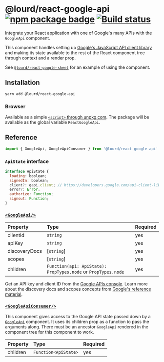 # @lourd/react-google-api [![npm package badge][npm badge]][npm] [![Build status][travis badge]][travis]

[npm badge]: https://img.shields.io/npm/v/@lourd/react-google-api.svg?style=flat-square
[npm]: https://www.npmjs.com/package/@lourd/react-google-api
[travis badge]: https://travis-ci.org/lourd/react-google-api.svg
[travis]: https://travis-ci.org/lourd/react-google-api
[client docs]: https://developers.google.com/api-client-library/javascript/
[sheets module]: https://github.com/lourd/react-google-sheet
[unpkg]: https://unpkg.com/@lourd/react-google-api

Integrate your React application with one of Google's many APIs with the `GoogleApi` component.

This component handles setting up [Google's JavaScript API client library][client docs] and making its state available to the rest of the React component tree through context and a render prop.

See [`@lourd/react-google-sheet`][sheets module] for an example of using the component.

## Installation

```sh
yarn add @lourd/react-google-api
```

### Browser

Available as a simple [`<script>` through unpkg.com][unpkg]. The package will be available as the global variable `ReactGoogleApi`.

## Reference

```js
import { GoogleApi, GoogleApiConsumer } from '@lourd/react-google-api'
```

### `ApiState` interface

```js
interface ApiState {
  loading: boolean;
  signedIn: boolean;
  client?: gapi.client; // https://developers.google.com/api-client-library/javascript/reference/referencedocs#client-setup,
  error?: Error;
  authorize: Function;
  signout: Function;
}
```

### [`<GoogleApi/>`](./modules/GoogleApi.js)

| Property      | Type                                                          | Required |
| :------------ | :------------------------------------------------------------ | :------- |
| clientId      | `string`                                                      | yes      |
| apiKey        | `string`                                                      | yes      |
| discoveryDocs | \[`string`\]                                                  | yes      |
| scopes        | \[`string`\]                                                  | yes      |
| children      | `Function(api: ApiState): PropTypes.node` or `PropTypes.node` | yes      |

Get an API key and client ID from the [Google APIs console](https://console.developers.google.com/apis/credentials). Learn more about the discovery docs and scopes concepts from [Google's reference material][client docs].

### [`<GoogleApiConsumer/>`](./modules/GoogleApi.js)

This component gives access to the Google API state passed down by a [`GoogleApi`](#googleapi) component. It uses its children prop as a function to pass the arguments along. There must be an ancestor `GoogleApi` rendered in the component tree for this component to work.

| Property | Type                 | Required |
| :------- | :------------------- | :------- |
| children | `Function<ApiState>` | yes      |
